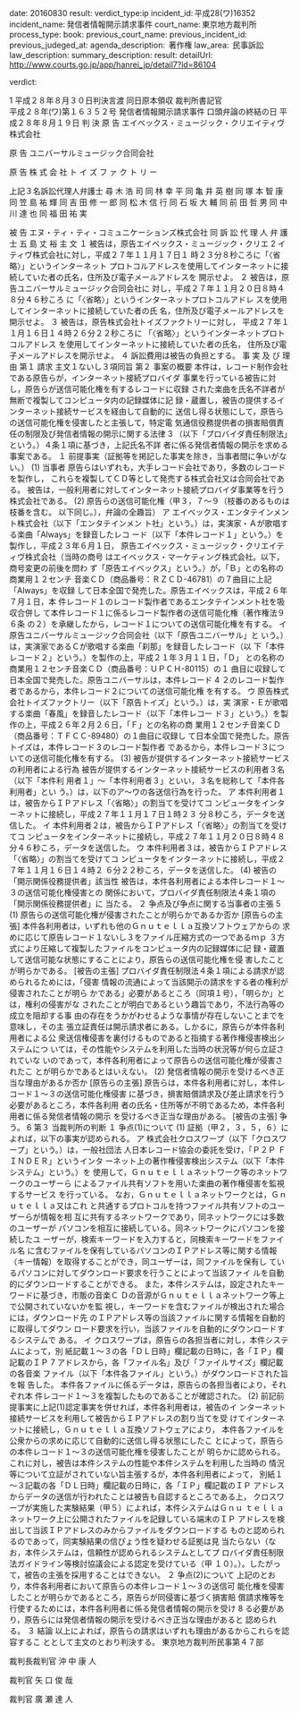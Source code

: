 
date: 20160830
result: 
verdict_type:ip
incident_id: 平成28(ワ)16352
incident_name: 発信者情報開示請求事件
court_name: 東京地方裁判所
process_type:
book: 
previous_court_name:
previous_incident_id:
previous_judeged_at:
agenda_description:  著作権
law_area:  民事訴訟
law_description: 
summary_description: 
result: 
detailUrl: http://www.courts.go.jp/app/hanrei_jp/detail7?id=86104

verdict:

 1 
平成２８年８月３０日判決言渡 同日原本領収 裁判所書記官  
平成２８年(ワ)第１６３５２号 発信者情報開示請求事件 
口頭弁論の終結の日 平成２８年８月１９日 
判        決 
原 告   エイベックス・ミュージック・クリエイティヴ株式会社 
 
原 告   ユニバーサルミュージック合同会社 
 
原 告   株 式 会 社 ト イ ズ フ ァ ク ト リ ー 
 
上記３名訴訟代理人弁護士   尋 木 浩 司 
同    林  幸 平 
同    亀 井 英 樹 
同    塚 本 智 康 
同    笠 島 祐 輝 
同    吉  田  修 一 郎 
同    松 木 信 行 
同    石 坂 大 輔 
同    前 田 哲 男 
同    中 川 達 也 
同    福 田 祐 実 
 
被 告   エヌ・ティ・ティ・コミュニケーションズ株式会社 
同 訴 訟 代 理 人 弁 護 士   五 島 丈 裕 
主        文 
１ 被告は，原告エイベックス・ミュージック・クリエ
 2 
イティヴ株式会社に対し，平成２７年１１月１７日１
時２３分８秒ころに「〈省略〉」というインターネット
プロトコルアドレスを使用してインターネットに接
続していた者の氏名，住所及び電子メールアドレスを
開示せよ。 
２ 被告は，原告ユニバーサルミュージック合同会社に
対し，平成２７年１１月２０日８時４８分４６秒ころ
に「〈省略〉」というインターネットプロトコルアドレ
スを使用してインターネットに接続していた者の氏
名，住所及び電子メールアドレスを開示せよ。 
３ 被告は，原告株式会社トイズファクトリーに対し，
平成２７年１１月１６日１４時２６分２２秒ころに
「〈省略〉」というインターネットプロトコルアドレス
を使用してインターネットに接続していた者の氏名，
住所及び電子メールアドレスを開示せよ。 
４ 訴訟費用は被告の負担とする。 
事 実 及 び 理 由 
第１ 請求 
主文１ないし３項同旨 
第２ 事案の概要 
本件は，レコード制作会社である原告らが，インターネット接続プロバイダ
事業を行っている被告に対し，原告らが送信可能化権を有するレコードに収録
された楽曲を氏名不詳者が無断で複製してコンピュータ内の記録媒体に記
録・蔵置し，被告の提供するインターネット接続サービスを経由して自動的に
送信し得る状態にして，原告らの送信可能化権を侵害したと主張して，特定電
気通信役務提供者の損害賠償責任の制限及び発信者情報の開示に関する法律
 3 
（以下「プロバイダ責任制限法」という。）４条１項に基づき，上記氏名不詳
者に係る発信者情報の開示を求める事案である。 
 １ 前提事実（証拠等を掲記した事実を除き，当事者間に争いがない。） 
(1) 当事者 
原告らはいずれも，大手レコード会社であり，多数のレコードを製作し，
これらを複製してＣＤ等として発売する株式会社又は合同会社である。 
被告は，一般利用者に対してインターネット接続プロバイダ事業等を行う
株式会社である。 
(2) 原告らの送信可能化権（甲３，７～９（枝番のあるものは枝番を含む。
以下同じ。），弁論の全趣旨） 
ア エイベックス・エンタテインメント株式会社（以下「エンタテインメン
ト社」という。）は，実演家・Ａが歌唱する楽曲「Always」を録音したレコ
ード（以下「本件レコード１」という。）を製作し，平成２３年６月１日，
原告エイベックス・ミュージック・クリエイティヴ株式会社（当時の商号
はエイベックス・マーケティング株式会社。以下，商号変更の前後を問わ
ず「原告エイベックス」という。）が，「Ｂ」との名称の商業用１２センチ
音楽ＣＤ（商品番号：ＲＺＣＤ-46781）の７曲目に上記「Always」を収録
して日本全国で発売した。原告エイベックスは，平成２６年７月１日，本
件レコード１のレコード製作者であるエンタテインメント社を吸収合併し
て本件レコード１に係るレコード製作者の送信可能化権（著作権法９６条
の２）を承継したから，レコード１についての送信可能化権を有する。 
イ 原告ユニバーサルミュージック合同会社（以下「原告ユニバーサル」と
いう。）は，実演家であるＣが歌唱する楽曲「刹那」を録音したレコード（以
下「本件レコード２」という。）を製作の上，平成２１年３月１１日，「Ｄ」
との名称の商業用１２センチ音楽ＣＤ（商品番号：ＵＰＣＨ-80115）の１
曲目に収録して日本全国で発売した。原告ユニバーサルは，本件レコード
 4 
２のレコード製作者であるから，本件レコード２についての送信可能化権
を有する。 
ウ 原告株式会社トイズファクトリー（以下「原告トイズ」という。）は，実
演家・Ｅが歌唱する楽曲「春風」を録音したレコード（以下「本件レコー
ド３」という。）を製作の上，平成２６年２月２６日，「Ｆ」との名称の商
業用１２センチ音楽ＣＤ（商品番号：ＴＦＣＣ-89480）の１曲目に収録し
て日本全国で発売した。原告トイズは，本件レコード３のレコード製作者
であるから，本件レコード３についての送信可能化権を有する。 
(3) 被告が提供するインターネット接続サービスの利用者による行為 
被告が提供するインターネット接続サービスの利用者３名（以下「本件利
用者１」～「本件利用者３」といい，３名を総称して「本件各利用者」とい
う。）は，以下のア～ウの各送信行為を行った。 
ア 本件利用者１は，被告からＩＰアドレス「〈省略〉」の割当てを受けてコ
ンピュータをインターネットに接続し，平成２７年１１月１７日１時２３
分８秒ころ，データを送信した。 
イ 本件利用者２は，被告からＩＰアドレス「〈省略〉」の割当てを受けてコ
ンピュータをインターネットに接続し，平成２７年１１月２０日８時４８
分４６秒ころ，データを送信した。 
ウ 本件利用者３は，被告からＩＰアドレス「〈省略〉」の割当てを受けてコ
ンピュータをインターネットに接続し，平成２７年１１月１６日１４時２
６分２２秒ころ，データを送信した。 
(4) 被告の「開示関係役務提供者」該当性 
被告は，本件各利用者による本件レコード１～３の送信可能化権侵害との
関係において，プロバイダ責任制限法４条１項の「開示関係役務提供者」に
当たる。 
２ 争点及び争点に関する当事者の主張 
 5 
(1) 原告らの送信可能化権が侵害されたことが明らかであるか否か 
[原告らの主張] 
本件各利用者は，いずれも他のＧｎｕｔｅｌｌａ互換ソフトウェアからの
求めに応じて原告レコード１ないし３をファイル圧縮方式の一つであるｍｐ
３方式により圧縮して複製したファイルをコンピュータ内の記録媒体に記
録・蔵置して送信可能な状態にすることにより，原告らの送信可能化権を侵
害したことが明らかである。 
[被告の主張] 
プロバイダ責任制限法４条１項による請求が認められるためには，「侵害
情報の流通によって当該開示の請求をする者の権利が侵害されたことが明ら
かである」必要があるところ（同項１号），「明らか」とは，権利の侵害がな
されたことが明白であるという趣旨であり，不法行為等の成立を阻却する事
由の存在をうかがわせるような事情が存在しないことまでを意味し，その主
張立証責任は開示請求者にある。しかるに，原告らが本件各利用者による公
衆送信権侵害を裏付けるものであると指摘する著作権侵害検出システムにつ
いては，その性能やシステムを利用した当時の状況等が何ら立証されていな
いのであって，本件各利用者によって原告らの送信可能化権が侵害されたこ
とが明らかであるとはいえない。 
  (2) 発信者情報の開示を受けるべき正当な理由があるか否か 
[原告らの主張] 
 原告らは，本件各利用者に対し，本件レコード１～３の送信可能化権侵害
に基づき，損害賠償請求及び差止請求を行う必要があるところ，本件各利用
者の氏名・住所等が不明であるため，本件各利用者に係る発信者情報の開示
を受けるべき正当な理由がある。 
[被告の主張] 
争う。 
 6 
第３ 当裁判所の判断 
 １ 争点(1)について 
(1) 証拠（甲２，３，５，６）によれば，以下の事実が認められる。 
ア 株式会社クロスワープ（以下「クロスワープ」という。）は，一般社団法
人日本レコード協会の委託を受け，「Ｐ２Ｐ ＦＩＮＤＥＲ」というインタ
ーネット上の著作権侵害検出システム（以下「本件システム」という。）を
使用して，Ｇｎｕｔｅｌｌａネットワーク等のネットワークのユーザーら
によるファイル共有ソフトを用いた楽曲の著作権侵害を監視するサービス
を行っている。 
なお，Ｇｎｕｔｅｌｌａネットワークとは，Ｇｎｕｔｅｌｌａ又はこれ
と共通するプロトコルを持つファイル共有ソフトのユーザーらが情報を相
互に共有するネットワークであり，同ネットワークには多数のユーザーが
パソコンを相互に接続している。同ネットワークにパソコンを接続したユ
ーザーが，検索キーワードを入力すると，同検索キーワードをファイル名
に含むファイルを保有しているパソコンのＩＰアドレス等に関する情報
（キー情報）を取得することができ，同ユーザーは，同ファイルを保有し
ているパソコンに対してダウンロード要求を行うことによって当該ファイ
ルを自動的にダウンロードすることができる。 
また，本件システムは，設定されたキーワードに基づき，市販の音楽Ｃ
Ｄの音源がＧｎｕｔｅｌｌａネットワーク等上で公開されていないかを監
視し，キーワードを含むファイルが検出された場合には，ダウンロード先
のＩＰアドレス等の当該ファイルに関する情報を自動的に取得してダウン
ロード要求を行い，当該ファイルを自動的にダウンロードするシステムで
ある。 
イ クロスワープは，原告らの各担当者に対し，本件システムによって，別
紙記載１～３の各「ＤＬ日時」欄記載の日時に，各「ＩＰ」欄記載のＩＰ
 7 
アドレスから，各「ファイル名」及び「ファイルサイズ」欄記載の各音楽
ファイル（以下「本件各ファイル」という。）がダウンロードされた旨を報
告した。 
本件各ファイルに係るデータは，原告らの各担当者により，それぞれ本
件レコード１～３を複製したものであることが確認された。 
  (2) 前記前提事実に上記(1)認定事実を併せれば，本件各利用者は，被告のイ
ンターネット接続サービスを利用して被告からＩＰアドレスの割り当てを受
けてインターネットに接続し，Ｇｎｕｔｅｌｌａ互換ソフトウェアにより，
本件各ファイルを公衆からの求めに応じて自動的に送信し得る状態にしたこ
とによって，原告らの本件レコード１～３の送信可能化権を侵害したことが
明らかに認められる。 
これに対し，被告は本件システムの性能や本件システムを利用した当時の
情況等について立証がされていない旨主張するが，本件各利用者によって，
別紙１～３記載の各「ＤＬ日時」欄記載の日時に，各「ＩＰ」欄記載のＩＰ
アドレスからデータの送信が行われたことは被告も自認するところである上，
クロスワープが実施した実験結果（甲５）によれば，本件システムはＧｎｕ
ｔｅｌｌａネットワーク上に公開されたファイルを記録している端末のＩＰ
アドレスを検出して当該ＩＰアドレスのみからファイルをダウンロードする
ものと認められるのであって，同実験結果の信ぴょう性を疑わせる証拠は見
当たらない（なお，本件システムは，信頼性が認められるシステムとしてプ
ロバイダ責任制限法ガイドライン等検討協議会による認定を受けている（甲
１０）。）。したがって，被告の主張を採用することはできない。 
 ２ 争点(2)について 
上記のとおり，本件各利用者において原告らの本件レコード１～３の送信可
能化権を侵害したことが明らかであるところ，原告らが同侵害に基づく損害賠
償請求権等を行使するためには，本件各利用者に係る発信者情報の開示を受け
 8 
る必要があり，原告らには発信者情報の開示を受けるべき正当な理由があると
認められる。 
３ 結論 
以上によれば，原告らの請求はいずれも理由があるからこれらを認容するこ
ととして主文のとおり判決する。 
    東京地方裁判所民事第４７部 
 
 
裁判長裁判官     沖 中 康 人 
 
 
 
裁判官     矢 口 俊 哉 
 
 
 
裁判官     廣 瀬 達 人 
 
 
 

                    